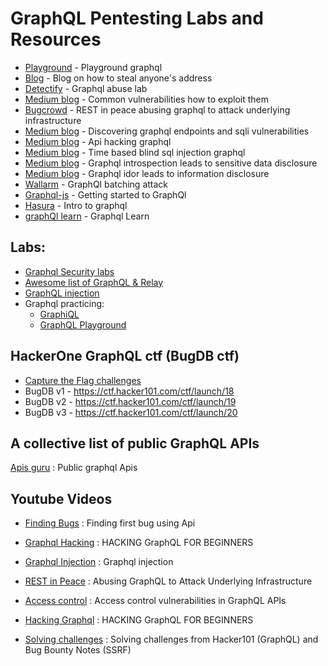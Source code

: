 # GraphQL Pentesting Labs and Resources

- [Playground](https://api.graphql.jobs) - Playground graphql
- [Blog](https://blog.usejournal.com/graphql-bug-to-steal-anyones-address-fc34f0374417) - Blog on how to steal anyone's address
- [Detectify](https://labs.detectify.com/2018/03/14/graphql-abuse/) - Graphql abuse lab
- [Medium blog](https://medium.com/@the.bilal.rizwan/graphql-common-vulnerabilities-how-to-exploit-them-464f9fdce696) - Common vulnerabilities how to exploit them
- [Bugcrowd](https://www.bugcrowd.com/resources/webinars/rest-in-peace-abusing-graphql-to-attack-underlying-infrastructure/) - REST in peace abusing graphql to attack underlying infrastructure
- [Medium blog](https://medium.com/@localh0t/discovering-graphql-endpoints-and-sqli-vulnerabilities-5d39f26cea2e) - Discovering graphql endpoints and sqli vulnerabilities
- [Medium blog](https://medium.com/@ghostlulzhacks/api-hacking-graphql-7b2866ba1cf2) - Api hacking graphql
- [Medium blog](https://medium.com/bugbountywriteup/time-based-blind-sql-injection-in-graphql-39a25a1dfb3c) - Time based blind sql injection graphql
- [Medium blog](https://medium.com/bugbountywriteup/graphql-introspection-leads-to-sensitive-data-disclosure-714f1d9d9d4a) - Graphql introspection leads to sensitive data disclosure
- [Medium blog](https://medium.com/bugbountywriteup/graphql-idor-leads-to-information-disclosure-175eb560170d) - Graphql idor leads to information disclosure
- [Wallarm](https://lab.wallarm.com/graphql-batching-attack/?fbclid=IwAR0Wt4EbuE_wtTPEKqWSSdkgpjI-4p6xMHQczPOtJrSlP5Q1BShKLnx4yx4) - GraphQl batching attack
- [Graphql-js](https://www.howtographql.com/graphql-js/1-getting-started/) - Getting started to GraphQl
- [Hasura](https://hasura.io/learn/graphql/intro-graphql/introduction/) - Intro to graphql
- [graphQl learn](https://graphql.org/learn/) - Graphql Learn

## Labs:
* [Graphql Security labs](https://github.com/david3107/graphql-security-labs)
* [Awesome list of GraphQL & Relay](https://github.com/chentsulin/awesome-graphql)
* [GraphQL injection](https://github.com/swisskyrepo/PayloadsAllTheThings/tree/master/GraphQL%20Injection)
* Graphql practicing:
  * [GraphiQL](https://metaphysics-production.artsy.net/)
  * [GraphQL Playground](https://api.graphql.jobs/)

## HackerOne GraphQL ctf (BugDB ctf)
- [Capture the Flag challenges](https://www.hackerone.com/blog/graphql-week-hacker101-capture-flag-challenges)
- BugDB v1 - https://ctf.hacker101.com/ctf/launch/18
- BugDB v2 - https://ctf.hacker101.com/ctf/launch/19
- BugDB v3 - https://ctf.hacker101.com/ctf/launch/20
## A collective list of public GraphQL APIs
[Apis guru](https://github.com/APIs-guru/graphql-apis) : Public graphql Apis

## Youtube Videos
- [Finding Bugs](https://www.youtube.com/watch?v=yCUQBc2rY9Y&t=1401s) : Finding first bug using Api

- [Graphql Hacking](https://www.youtube.com/watch?v=OQCgmftU-Og&list=WL&index=6&t=64s) : HACKING GraphQL FOR BEGINNERS

- [Graphql Injection](https://youtu.be/JKdrzgeihqE) : Graphql injection

- [REST in Peace](https://youtu.be/NPDp7GHmMa0) : Abusing GraphQL to Attack Underlying Infrastructure

- [Access control](https://youtu.be/Wao-ChTRMaM) : Access control vulnerabilities in GraphQL APIs

- [Hacking Graphql](https://youtu.be/OQCgmftU-Og) : HACKING GraphQL FOR BEGINNERS

- [Solving challenges](https://youtu.be/xzX0jtc5uM4) : Solving challenges from Hacker101 (GraphQL) and Bug Bounty Notes (SSRF)
